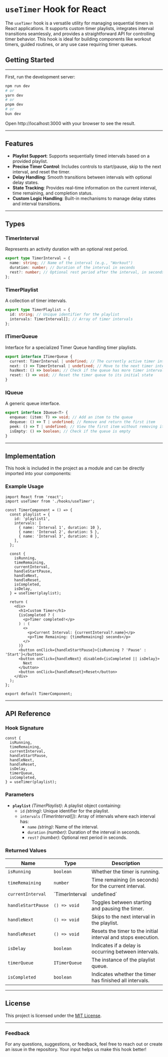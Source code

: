 # `useTimer` Hook for React

The `useTimer` hook is a versatile utility for managing sequential timers in React applications. It supports custom timer playlists, integrates interval transitions seamlessly, and provides a straightforward API for controlling timer behavior. This hook is ideal for building components like workout timers, guided routines, or any use case requiring timer queues.

## Getting Started
___

First, run the development server:

```bash
npm run dev
# or
yarn dev
# or
pnpm dev
# or
bun dev
```
Open http://localhost:3000 with your browser to see the result.

---

## Features

- **Playlist Support**: Supports sequentially timed intervals based on a provided playlist.
- **Precise Timer Control**: Includes controls to start/pause, skip to the next interval, and reset the timer.
- **Delay Handling**: Smooth transitions between intervals with optional delay states.
- **State Tracking**: Provides real-time information on the current interval, time remaining, and completion status.
- **Custom Logic Handling**: Built-in mechanisms to manage delay states and interval transitions.

---

## Types

### TimerInterval
Represents an activity duration with an optional rest period.
```ts
export type TimerInterval = {
  name: string; // Name of the interval (e.g., "Workout")
  duration: number; // Duration of the interval in seconds
  rest?: number; // Optional rest period after the interval, in seconds
};
```

### TimerPlaylist
A collection of timer intervals.
```ts
export type TimerPlaylist = {
  id: string; // Unique identifier for the playlist
  intervals: TimerInterval[]; // Array of timer intervals
};
```

### ITimerQueue
Interface for a specialized Timer Queue handling timer playlists.
```ts
export interface ITimerQueue {
  current: TimerInterval | undefined; // The currently active timer interval (undefined if none is active)
  next: () => TimerInterval | undefined; // Move to the next timer interval in the playlist
  hasNext: () => boolean; // Check if the queue has more timer intervals
  reset: () => void; // Reset the timer queue to its initial state
}
```

### IQueue
A generic queue interface.
```ts
export interface IQueue<T> {
  enqueue: (item: T) => void; // Add an item to the queue
  dequeue: () => T | undefined; // Remove and return the first item
  peek: () => T | undefined; // View the first item without removing it
  isEmpty: () => boolean; // Check if the queue is empty
}
```

---

## Implementation

This hook is included in the project as a module and can be directly imported into your components:

### Example Usage

```tsx
import React from 'react';
import useTimer from './hooks/useTimer';

const TimerComponent = () => {
  const playlist = {
    id: 'playlist1',
    intervals: [
      { name: 'Interval 1', duration: 10 },
      { name: 'Interval 2', duration: 5 },
      { name: 'Interval 3', duration: 8 },
    ],
  };

  const {
    isRunning,
    timeRemaining,
    currentInterval,
    handleStartPause,
    handleNext,
    handleReset,
    isCompleted,
    isDelay,
  } = useTimer(playlist);

  return (
    <div>
      <h1>Custom Timer</h1>
      {isCompleted ? (
        <p>Timer completed!</p>
      ) : (
        <>
          <p>Current Interval: {currentInterval?.name}</p>
          <p>Time Remaining: {timeRemaining} seconds</p>
        </>
      )}
      <button onClick={handleStartPause}>{isRunning ? 'Pause' : 'Start'}</button>
      <button onClick={handleNext} disabled={isCompleted || isDelay}>
        Next
      </button>
      <button onClick={handleReset}>Reset</button>
    </div>
  );
};

export default TimerComponent;
```

---

## API Reference

### Hook Signature
```tsx
const {
  isRunning,
  timeRemaining,
  currentInterval,
  handleStartPause,
  handleNext,
  handleReset,
  isDelay,
  timerQueue,
  isCompleted,
} = useTimer(playlist);
```

### Parameters
- **`playlist`** *(TimerPlaylist)*: A playlist object containing:
    - `id` *(string)*: Unique identifier for the playlist.
    - `intervals` *(TimerInterval[])*: Array of intervals where each interval has:
        - `name` *(string)*: Name of the interval.
        - `duration` *(number)*: Duration of the interval in seconds.
        - `rest?` *(number)*: Optional rest period in seconds.

### Returned Values
| Name                | Type                           | Description                                                   |
|---------------------|--------------------------------|---------------------------------------------------------------|
| `isRunning`         | `boolean`                     | Whether the timer is running.                                 |
| `timeRemaining`     | `number`                      | Time remaining (in seconds) for the current interval.         |
| `currentInterval`   | `TimerInterval | undefined`   | The currently active interval.                                |
| `handleStartPause`  | `() => void`                  | Toggles between starting and pausing the timer.               |
| `handleNext`        | `() => void`                  | Skips to the next interval in the playlist.                   |
| `handleReset`       | `() => void`                  | Resets the timer to the initial interval and stops execution. |
| `isDelay`           | `boolean`                     | Indicates if a delay is occurring between intervals.          |
| `timerQueue`        | `ITimerQueue`                 | The instance of the playlist queue.                          |
| `isCompleted`       | `boolean`                     | Indicates whether the timer has finished all intervals.       |

---

## License

This project is licensed under the [MIT License](LICENSE).

---

### Feedback

For any questions, suggestions, or feedback, feel free to reach out or create an issue in the repository. Your input helps us make this hook better!

